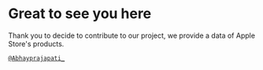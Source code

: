 # Great to see you here
<!-- thank to message for thinging about us -->
Thank you to decide to contribute to our project, we provide a data of Apple Store's products.

[`@Abhayprajapati_`]("https://twitter.com/AbhayPrajapati_")
